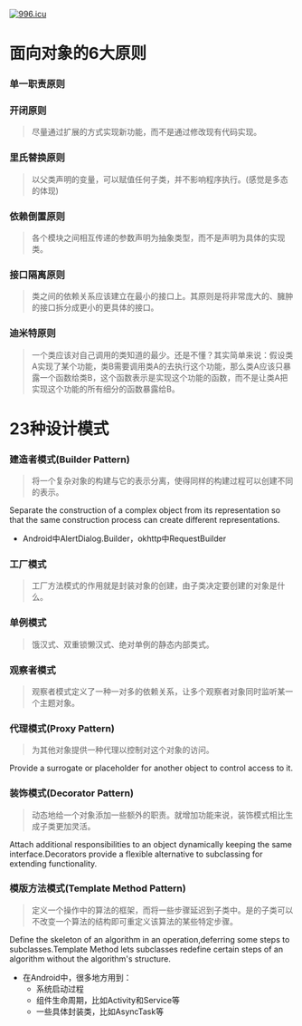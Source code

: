 [![996.icu](https://img.shields.io/badge/link-996.icu-red.svg)](https://996.icu)

# 面向对象的6大原则
### 单一职责原则

### 开闭原则
> 尽量通过扩展的方式实现新功能，而不是通过修改现有代码实现。
### 里氏替换原则
> 以父类声明的变量，可以赋值任何子类，并不影响程序执行。(感觉是多态的体现)
### 依赖倒置原则
> 各个模块之间相互传递的参数声明为抽象类型，而不是声明为具体的实现类。
### 接口隔离原则
> 类之间的依赖关系应该建立在最小的接口上。其原则是将非常庞大的、臃肿的接口拆分成更小的更具体的接口。
###  迪米特原则
> 一个类应该对自己调用的类知道的最少。还是不懂？其实简单来说：假设类A实现了某个功能，类B需要调用类A的去执行这个功能，那么类A应该只暴露一个函数给类B，这个函数表示是实现这个功能的函数，而不是让类A把实现这个功能的所有细分的函数暴露给B。
# 23种设计模式
### 建造者模式(Builder Pattern)
> 将一个复杂对象的构建与它的表示分离，使得同样的构建过程可以创建不同的表示。

Separate the construction of a complex object from its representation so that the same construction process can create different representations.

* Android中AlertDialog.Builder，okhttp中RequestBuilder

### 工厂模式
> 工厂方法模式的作用就是封装对象的创建，由子类决定要创建的对象是什么。

### 单例模式
> 饿汉式、双重锁懒汉式、绝对单例的静态内部类式。

### 观察者模式
> 观察者模式定义了一种一对多的依赖关系，让多个观察者对象同时监听某一个主题对象。

### 代理模式(Proxy Pattern)
> 为其他对象提供一种代理以控制对这个对象的访问。

Provide a surrogate or placeholder for another object to control access to it.

### 装饰模式(Decorator Pattern)
> 动态地给一个对象添加一些额外的职责。就增加功能来说，装饰模式相比生成子类更加灵活。

Attach additional responsibilities to an object dynamically keeping the same interface.Decorators provide a flexible alternative to subclassing for extending functionality.

### 模版方法模式(Template Method Pattern)
> 定义一个操作中的算法的框架，而将一些步骤延迟到子类中。是的子类可以不改变一个算法的结构即可重定义该算法的某些特定步骤。

Define the skeleton of an algorithm in an operation,deferring some steps to subclasses.Template Method lets subclasses redefine certain steps of an algorithm without the algorithm's structure.

* 在Android中，很多地方用到：
  * 系统启动过程
  * 组件生命周期，比如Activity和Service等
  * 一些具体封装类，比如AsyncTask等 